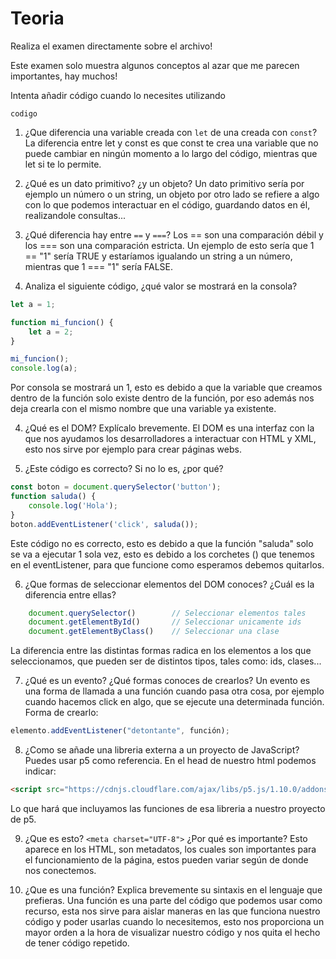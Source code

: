 # Teoria

Realiza el examen directamente sobre el archivo!

Este examen solo muestra algunos conceptos al azar que me parecen importantes, hay muchos!

Intenta añadir código cuando lo necesites utilizando

```lenguaje
codigo
```

1. ¿Que diferencia una variable creada con `let` de una creada con `const`?
La diferencia entre let y const es que const te crea una variable que no puede cambiar en ningún momento a lo largo del código, mientras que let si te lo permite.

2. ¿Qué es un dato primitivo? ¿y un objeto?
Un dato primitivo sería por ejemplo un número o un string, un objeto por otro lado se refiere a algo con lo que podemos interactuar en el código, guardando datos en él, realizandole consultas... 

2. ¿Qué diferencia hay entre `==` y `===`?
Los == son una comparación débil y los === son una comparación estricta. Un ejemplo de esto sería que 1 == "1" sería TRUE y estaríamos igualando un string a un número, mientras que 1 === "1" sería FALSE.

3. Analiza el siguiente código, ¿qué valor se mostrará en la consola?
```js
let a = 1;

function mi_funcion() {
    let a = 2;
}

mi_funcion();
console.log(a);
```
Por consola se mostrará un 1, esto es debido a que la variable que creamos dentro de la función solo existe dentro de la función, por eso además nos deja crearla con el mismo nombre que una variable ya existente.

4. ¿Qué es el DOM? Explícalo brevemente.
El DOM es una interfaz con la que nos ayudamos los desarrolladores a interactuar con HTML y XML, esto nos sirve por ejemplo para crear páginas webs.

5. ¿Este código es correcto? Si no lo es, ¿por qué?
```js
const boton = document.querySelector('button');
function saluda() {
    console.log('Hola');
}
boton.addEventListener('click', saluda());
```
Este código no es correcto, esto es debido a que la función "saluda" solo se va a ejecutar 1 sola vez, esto es debido a los corchetes () que tenemos en el eventListener, para que funcione como esperamos debemos quitarlos.

6. ¿Que formas de seleccionar elementos del DOM conoces? ¿Cuál es la diferencia entre ellas?
```javascript
    document.querySelector()        // Seleccionar elementos tales
    document.getElementById()       // Seleccionar unicamente ids
    document.getElementByClass()    // Seleccionar una clase
```
La diferencia entre las distintas formas radica en los elementos a los que seleccionamos, que pueden ser de distintos tipos, tales como: ids, clases...

7. ¿Qué es un evento? ¿Qué formas conoces de crearlos?
Un evento es una forma de llamada a una función cuando pasa otra cosa, por ejemplo cuando hacemos click en algo, que se ejecute una determinada función.
Forma de crearlo:
```javascript
elemento.addEventListener("detontante", función);
```

8. ¿Como se añade una libreria externa a un proyecto de JavaScript? Puedes usar p5 como referencia.
En el head de nuestro html podemos indicar: 
```html
<script src="https://cdnjs.cloudflare.com/ajax/libs/p5.js/1.10.0/addons/p5.sound.min.js"></script>
 ```
Lo que hará que incluyamos las funciones de esa libreria a nuestro proyecto de p5.

9. ¿Que es esto? `<meta charset="UTF-8">` ¿Por qué es importante?
Esto aparece en los HTML, son metadatos, los cuales son importantes para el funcionamiento de la página, estos pueden variar según de donde nos conectemos.

10. ¿Que es una función? Explica brevemente su sintaxis en el lenguaje que prefieras.
Una función es una parte del código que podemos usar como recurso, esta nos sirve para aislar maneras en las que funciona nuestro código y poder usarlas cuando lo necesitemos, esto nos proporciona un mayor orden a la hora de visualizar nuestro código y nos quita el hecho de tener código repetido.
